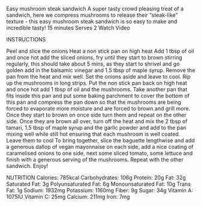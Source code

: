 Easy mushroom steak sandwich
A super tasty crowd pleasing treat of a sandwich, here we compress mushrooms to release their “steak-like” texture - this easy mushroom steak sandwich is so easy to make and incredible tasty!
15 minutes
Serves 2
Watch Video

INSTRUCTIONS
 
Peel and slice the onions
Heat a non stick pan on high heat
Add 1 tbsp of oil and once hot add the sliced onions, fry until they start to brown stirring regularly, this should take about 5 mins, as they start to shrivel and go golden add in the balsamic vinegar and 1.5 tbsp of maple syrup. Remove the pan from the heat and mix well. Set the onions aside and leave to cool.
Rip up the mushrooms in long strips. Put the non stick pan back on high heat and once hot add 1 tbsp of oil and the mushrooms. Take another pan that fits inside this pan and put some baking parchment to cover the bottom of this pan and compress the pan down so that the mushrooms are being forced to evaporate more moisture and are forced to brown and grill more. Once they start to brown on once side turn them and repeat on the other side. Once they are brown all over, turn off the heat and mix the 2 tbsp of tamari, 1.5 tbsp of maple syrup and the garlic powder and add to the pan mixing well while still hot ensuring that each mushroom is well coated. Leave them to cool
To bring together, slice the baguette lengthwise and add a generous dallop of vegan mayonnaise on each side, add a nice coating of caramelised onions to one side, next some sliced tomato, some lettuce and finish with a generous serving of the mushrooms. Repeat with the other sandwich. Enjoy!

NUTRITION
Calories: 785kcal
Carbohydrates: 106g
Protein: 20g
Fat: 32g
Saturated Fat: 3g
Polyunsaturated Fat: 6g
Monounsaturated Fat: 10g
Trans Fat: 1g
Sodium: 1932mg
Potassium: 1160mg
Fiber: 9g
Sugar: 34g
Vitamin A: 1075IU
Vitamin C: 25mg
Calcium: 211mg
Iron: 7mg
